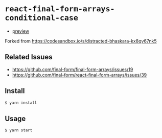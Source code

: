 # `react-final-form-arrays-conditional-case`

- [preview](https://codesandbox.io/s/github/ewnd9/react-final-form-arrays-conditional-case)

Forked from https://codesandbox.io/s/distracted-bhaskara-kx8qv67nk5

## Related Issues

- https://github.com/final-form/final-form-arrays/issues/19
- https://github.com/final-form/react-final-form-arrays/issues/39

## Install

```sh
$ yarn install
```

## Usage

```sh
$ yarn start
```
